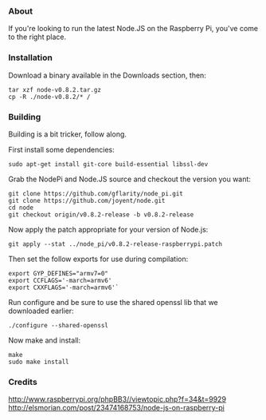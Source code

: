 ### About

If you're looking to run the latest Node.JS on the Raspberry Pi, you've come to the right place.  


### Installation

Download a binary available in the Downloads section, then:

```
tar xzf node-v0.8.2.tar.gz
cp -R ./node-v0.8.2/* /
```

### Building 

Building is a bit tricker, follow along.

First install some dependencies:

```
sudo apt-get install git-core build-essential libssl-dev
```


Grab the NodePi and Node.JS source and checkout the version you want:


```
git clone https://github.com/gflarity/node_pi.git
git clone https://github.com/joyent/node.git
cd node
git checkout origin/v0.8.2-release -b v0.8.2-release
```


Now apply the patch appropriate for your version of Node.js:

```
git apply --stat ../node_pi/v0.8.2-release-raspberrypi.patch
```

Then set the follow exports for use during compilation:

```
export GYP_DEFINES="armv7=0"
export CCFLAGS='-march=armv6'
export CXXFLAGS='-march=armv6'`
```

Run configure and be sure to use the shared openssl lib that we downloaded earlier:

```
./configure --shared-openssl
```

Now make and install:


```
make
sudo make install
```


### Credits

http://www.raspberrypi.org/phpBB3//viewtopic.php?f=34&t=9929
http://elsmorian.com/post/23474168753/node-js-on-raspberry-pi
